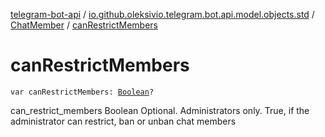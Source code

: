 [telegram-bot-api](../../index.md) / [io.github.oleksivio.telegram.bot.api.model.objects.std](../index.md) / [ChatMember](index.md) / [canRestrictMembers](./can-restrict-members.md)

# canRestrictMembers

`var canRestrictMembers: `[`Boolean`](https://kotlinlang.org/api/latest/jvm/stdlib/kotlin/-boolean/index.html)`?`

can_restrict_members Boolean Optional. Administrators only. True, if the administrator can restrict, ban or unban
chat members

